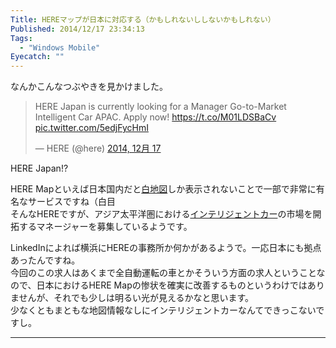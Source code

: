 ```yaml
---
Title: HEREマップが日本に対応する（かもしれないししないかもしれない）
Published: 2014/12/17 23:34:13
Tags:
  - "Windows Mobile"
Eyecatch: ""
---
```

<p>なんかこんなつぶやきを見かけました。</p>

<p><blockquote class="twitter-tweet" lang="ja"><p>HERE Japan is currently looking for a Manager Go-to-Market Intelligent Car APAC. Apply now! <a href="https://t.co/M01LDSBaCv">https://t.co/M01LDSBaCv</a> <a href="http://t.co/5edjFycHmI">pic.twitter.com/5edjFycHmI</a></p>&mdash; HERE (@here) <a href="https://twitter.com/here/status/545126507186622466">2014, 12月 17</a></blockquote><script async src="//platform.twitter.com/widgets.js" charset="utf-8"></script></p>

<p>HERE Japan!?</p>

<p>HERE Mapといえば日本国内だと<a class="keyword" href="http://d.hatena.ne.jp/keyword/%C7%F2%C3%CF%BF%DE">白地図</a>しか表示されないことで一部で非常に有名なサービスですね（白目<br/>
そんなHEREですが、アジア太平洋圏における<a href="https://kotobank.jp/word/%E3%82%A4%E3%83%B3%E3%83%86%E3%83%AA%E3%82%B8%E3%82%A7%E3%83%B3%E3%83%88%E3%82%AB%E3%83%BC-437764">インテリジェントカー</a>の市場を開拓するマネージャーを募集しているようです。</p>

<p>LinkedInによれば横浜にHEREの事務所か何かがあるようで。一応日本にも拠点あったんですね。<br/>
今回のこの求人はあくまで全自動運転の車とかそういう方面の求人ということなので、日本におけるHERE Mapの惨状を確実に改善するものというわけではありませんが、それでも少しは明るい光が見えるかなと思います。<br/>
少なくともまともな地図情報なしにインテリジェントカーなんてできっこないですし。</p>

***
